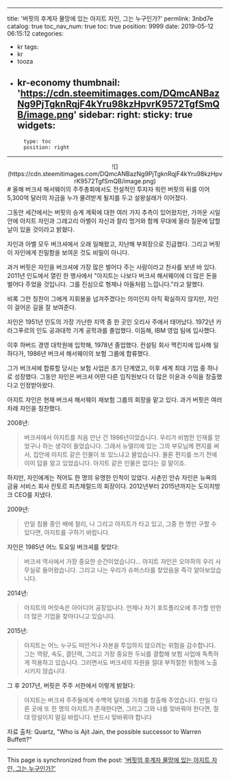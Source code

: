 
---
title: '버핏의 후계자 물망에 있는 아지트 자인, 그는 누구인가?'
permlink: 3nbd7e
catalog: true
toc_nav_num: true
toc: true
position: 9999
date: 2019-05-12 06:15:12
categories:
- kr
tags:
- kr
- tooza
- kr-economy
thumbnail: 'https://cdn.steemitimages.com/DQmcANBazNg9PjTgknRqjF4kYru98kzHpvrK9572TgfSmQB/image.png'
sidebar:
    right:
        sticky: true
widgets:
    -
        type: toc
        position: right
---


<center>
![](https://cdn.steemitimages.com/DQmcANBazNg9PjTgknRqjF4kYru98kzHpvrK9572TgfSmQB/image.png)
</center>
#
올해 버크셔 해서웨이의 주주총회에서도 전설적인 투자자 워런 버핏의 뒤를 이어 5,300억 달러의 자금을 누가 물려받게 될지를 두고 설왕설래가 이어졌다.​

그동안 세간에서는 버핏의 승계 계획에 대한 여러 가지 추측이 있어왔지만, 가까운 시일 안에 아지트 자인과 그레고리 아벨이 자신과 찰리 멍거와 함께 무대에 올라 질문에 답할 날이 있을 것이라고 밝혔다.​

자인과 아벨 모두 버크셔에서 오래 일해왔고, 지난해 부회장으로 진급했다. 그리고 버핏이 자인에게 친밀함을 보여온 것도 비밀이 아니다.​

과거 버핏은 자인을 버크셔에 가장 많은 벌어다 주는 사람이라고 찬사를 보낸 바 있다. 2011년 인도에서 열린 한 행사에서 "아지트는 나보다 버크셔 해서웨이에 더 많은 돈을 벌어다 주었을 것입니다. 그를 진심으로 형제나 아들처럼 느낍니다."라고 말했다.​

비록 그런 칭찬이 그에게 지휘봉을 넘겨주겠다는 의미인지 아직 확실하지 않지만, 자인이 걸어온 길을 잘 보여준다.​

자인은 1951년 인도의 가장 가난한 지역 중 한 곳인 오리사 주에서 태어났다. 1972년 카라그푸르의 인도 공과대학 기계 공학과를 졸업했다. 이듬해, IBM 영업 팀에 입사했다.​

이후 하버드 경영 대학원에 입학해, 1978년 졸업했다. 컨설팅 회사 맥킨지에 입사해 일하다가, 1986년 버크셔 해서웨이의 보험 그룹에 합류했다.​

그가 버크셔에 합류할 당시는 보험 사업은 초기 단계였고, 이후 세계 최대 기업 중 하나로 성장했다. 그동안 자인은 버크셔 어떤 다른 임직원보다 더 많은 이윤과 수익을 창출했다고 인정받아왔다.​

아지트 자인은 현재 버크셔 해서웨이 재보험 그룹의 회장을 맡고 있다. 과거 버핏은 여러 차례 자인을 칭찬했다.

​2008년:

>버크셔에서 아지트를 처음 만난 건 1986년이었습니다. 우리가 비범한 인재를 얻었구나 하는 생각이 들었습니다. 그래서 뉴델리에 있는 그의 부모님께 편지를 써서, 집안에 아지트 같은 인물이 또 있느냐고 물었습니다. 물론 편지를 쓰기 전에 이미 답을 알고 있었습니다. 아지트 같은 인물은 없다는 걸 말이죠.

하지만, 자인에게는 적어도 한 명의 유명한 인척이 있었다. 사촌인 안슈 자인은 뉴욕의 금융 서비스 회사 칸토르 피츠제럴드의 회장이다. 2012년부터 2015년까지는 도이치방크 CEO를 지냈다.
​

2009년:

>만일 침몰 중인 배에 찰리, 나 그리고 아지트가 타고 있고, 그중 한 명만 구할 수 있다면, 아지트를 구하기 바랍니다. 

자인은 1985년 어느 토요일 버크셔를 찾았다:

>버크셔 역사에서 가장 중요한 순간이었습니다... 아지트 자인은 오마하의 우리 사무실로 들어왔습니다. 그리고 나는 우리가 슈퍼스타를 찾았음을 즉각 알아보았습니다.

2014년:

>아지트의 머릿속은 아이디어 공장입니다. 언제나 자기 포트폴리오에 추가할 만한 더 많은 기업을 찾아다니고 있습니다.

2015년:

>아지트는 어느 누구도 떠안거나 자본을 투입하지 않으려는 위험을 감수합니다. 그는 역량, 속도, 결단력, 그리고 가장 중요한 두뇌를 결합해 보험 사업에 독특하게 적용하고 있습니다. 그러면서도 버크셔의 자원을 절대 부적절한 위험에 노출시키지 않습니다.

그 후 2017년, 버핏은 주주 서한에서 이렇게 밝혔다:

>아지트는 버크셔 주주들에게 수백억 달러를 가치를 창출해 주었습니다. 만일 다른 곳에 또 한 명의 아지트가 존재한다면, 그리고 그와 나를 맞바꿔야 한다면, 절대 망설이지 말길 바랍니다. 반드시 맞바꿔야 합니다

자료 출처: Quartz, "Who is Ajit Jain, the possible successor to Warren Buffett?"

- - -

This page is synchronized from the post: ['버핏의 후계자 물망에 있는 아지트 자인, 그는 누구인가?'](https://steemit.com/@pius.pius/3nbd7e)
